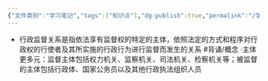 ```yaml
---
{"文件类别":"学习笔记","tags":["知识点"],"dg-publish":true,"permalink":"/学习笔记/知识点cheese/行政监督关系/","dgPassFrontmatter":true,"created":"2024-09-19T13:42:54.708+08:00","updated":"2024-09-19T13:43:50.718+08:00"}
---
```


- 行政监督关系是指依法享有监督权的特定的主体，依照法定的方式和程序对行政权的行使者及其所实施的行政行为进行监督而发生的关系 #背诵/概念 
·主体更多元：监督主体包括权力机关、监察机关、司法机关、检察机关等；被监督的主体包括行政体、国家公务员以及其他行政执法组织人员